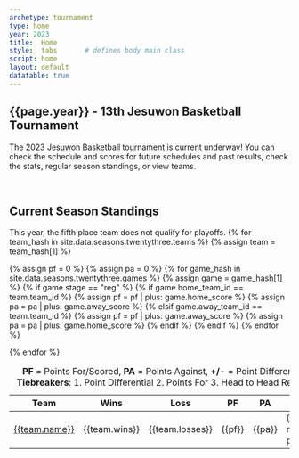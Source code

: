 ```yaml
---
archetype: tournament
type: home
year: 2023
title:  Home
style:  tabs       # defines body main class
script: home
layout: default
datatable: true
---
```

<h2> {{page.year}} - 13th Jesuwon Basketball Tournament </h2>

<p> The 2023 Jesuwon Basketball tournament is current underway! You can check the schedule and scores for future schedules and past results, check the stats, regular season standings, or view teams. </p>

<br>

<h2> Current Season Standings </h2>
This year, the fifth place team does not qualify for playoffs.
<table class="display">
  <caption style="text-align: center;"> <b>PF</b> = Points For/Scored, <b>PA</b> = Points Against, <b>+/-</b> = Point Differential<br><b>Tiebreakers</b>: 1. Point Differential 2. Points  For 3. Head to Head Record</caption>
  <colgroup>
          <col class="twenty"/>
          <col class="ten"/>
          <col class="ten"/>
          <col class="ten"/>
          <col class="ten"/>
          <col class="ten"/>
      </colgroup>
  <thead>
    <tr>
      <th>Team</th>
      <th>Wins</th>
      <th>Loss</th>
      <th>PF</th>
      <th>PA</th>
      <th>+/-</th>
    </tr>
  </thead>
  <tbody>
   {% for team_hash in site.data.seasons.twentythree.teams %}
   {% assign team = team_hash[1] %}

   {% assign pf = 0 %}
   {% assign pa = 0 %}
   {% for game_hash in site.data.seasons.twentythree.games %}
   {% assign game = game_hash[1] %}
   {% if game.stage == "reg" %}
   {% if game.home_team_id == team.team_id %}
   		{% assign pf = pf | plus: game.home_score %}
   		{% assign pa = pa | plus: game.away_score %}
   {% elsif game.away_team_id == team.team_id %}
   		{% assign pf = pf | plus: game.away_score %}
   		{% assign pa = pa | plus: game.home_score %}
   {% endif %}
   {% endif %}
   {% endfor %}
   <tr>
   	<td><a href="/{{page.year}}/teams/team{{team.team_id}}">{{team.name}}</a></td>
   	<td>{{team.wins}}</td>
   	<td>{{team.losses}}</td>
   	<td>{{pf}}</td>
   	<td>{{pa}}</td>
   	<td>{{pf| minus: pa}}</td>
   </tr>
   {% endfor %}
  </tbody>
</table>